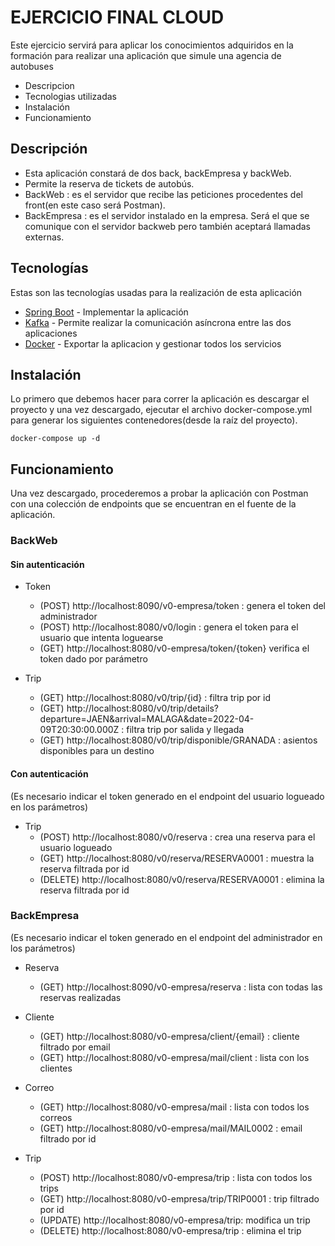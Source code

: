 # EJERCICIO FINAL CLOUD

Este ejercicio servirá para aplicar los conocimientos adquiridos en la formación para realizar una aplicación que simule una agencia de autobuses

- Descripcion
- Tecnologias utilizadas
- Instalación
- Funcionamiento

## Descripción

- Esta aplicación constará de dos back, backEmpresa y backWeb.
- Permite la reserva de tickets de autobús.
- BackWeb : es el servidor que recibe las peticiones procedentes del front(en este caso será Postman).
- BackEmpresa : es el servidor instalado en la empresa. Será el que se comunique con el servidor backweb pero también aceptará llamadas externas.


## Tecnologías

Estas son las tecnologías usadas para la realización de esta aplicación

- [Spring Boot](https://spring.io/projects/spring-boot) - Implementar la aplicación
- [Kafka](https://kafka.apache.org/) - Permite realizar la comunicación asíncrona entre las dos aplicaciones
- [Docker](https://www.docker.com/) - Exportar la aplicacion y gestionar todos los servicios


## Instalación

Lo primero que debemos hacer para correr la aplicación es descargar el proyecto y una vez descargado, ejecutar el archivo docker-compose.yml para generar los siguientes contenedores(desde la raíz del proyecto).
```
docker-compose up -d
```


## Funcionamiento

Una vez descargado, procederemos a probar la aplicación con Postman con una colección de endpoints que se encuentran en el fuente de la aplicación.

  
### BackWeb

#### Sin autenticación
* Token
  - (POST) http://localhost:8090/v0-empresa/token : genera el token del administrador
  - (POST) http://localhost:8080/v0/login : genera el token para el usuario que intenta loguearse
  - (GET)  http://localhost:8080/v0-empresa/token/{token} verifica el token dado por parámetro

* Trip
  - (GET) http://localhost:8080/v0/trip/{id} : filtra trip por id
  - (GET) http://localhost:8080/v0/trip/details?departure=JAEN&arrival=MALAGA&date=2022-04-09T20:30:00.000Z : filtra trip por salida y llegada
  - (GET) http://localhost:8080/v0/trip/disponible/GRANADA : asientos disponibles para un destino

#### Con autenticación
(Es necesario indicar el token generado en el endpoint del usuario logueado en los parámetros)
* Trip
  - (POST) http://localhost:8080/v0/reserva : crea una reserva para el usuario logueado
  - (GET)  http://localhost:8080/v0/reserva/RESERVA0001 : muestra la reserva filtrada por id
  - (DELETE) http://localhost:8080/v0/reserva/RESERVA0001 : elimina la reserva filtrada por id

### BackEmpresa
(Es necesario indicar el token generado en el endpoint del administrador en los parámetros)
* Reserva
  - (GET) http://localhost:8090/v0-empresa/reserva : lista con todas las reservas realizadas

* Cliente
  - (GET) http://localhost:8080/v0-empresa/client/{email} : cliente filtrado por email
  - (GET) http://localhost:8080/v0-empresa/mail/client : lista con los clientes

* Correo
  - (GET) http://localhost:8080/v0-empresa/mail : lista con todos los correos
  - (GET) http://localhost:8080/v0-empresa/mail/MAIL0002 : email filtrado por id

* Trip
  - (POST) http://localhost:8080/v0-empresa/trip : lista con todos los trips
  - (GET) http://localhost:8080/v0-empresa/trip/TRIP0001 : trip filtrado por id
  - (UPDATE) http://localhost:8080/v0-empresa/trip: modifica un trip
  - (DELETE) http://localhost:8080/v0-empresa/trip : elimina el trip
